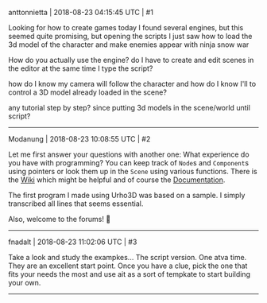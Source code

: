 anttonnietta | 2018-08-23 04:15:45 UTC | #1

Looking for how to create games today I found several engines, but this seemed quite promising, but opening the scripts I just saw how to load the 3d model of the character and make enemies appear with ninja snow war

How do you actually use the engine? do I have to create and edit scenes in the editor at the same time I type the script?

how do I know my camera will follow the character and how do I know I'll to control a 3D model already loaded in the scene?

any tutorial step by step? since putting 3d models in the scene/world until script?

-------------------------

Modanung | 2018-08-23 10:08:55 UTC | #2

Let me first answer your questions with another one: What experience do you have with programming?
You can keep track of `Node`s and `Component`s using pointers or look them up in the `Scene` using various functions. There is the [Wiki](https://github.com/urho3d/Urho3D/wiki) which might be helpful and of course the [Documentation](https://urho3d.github.io/documentation/HEAD/).

The first program I made using Urho3D was based on a sample. I simply transcribed all lines that seems essential.

Also, welcome to the forums! :confetti_ball:

-------------------------

fnadalt | 2018-08-23 11:02:06 UTC | #3

Take a look and study the exampkes... The script version. One atva time. They are an excellent start point. Once you have a clue, pick the one that fits your needs the most and use ait as a sort of tempkate to start building your own.

-------------------------

